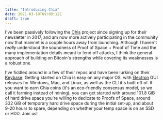 ```yaml
---
title: "Introducing Chia"
date: 2021-03-19T09:00:12Z
draft: true
---
```


I've been passively following the [Chia](https://www.chia.net) project since signing up for their newsletter in 2017, and am now more actively participating in the community now that mainnet is a couple hours away from launching. Although I haven't _really_ understood the soundness of Proof of Space + Proof of Time and the many implementation details meant to fend off attacks, I think the general approach of building on Bitcoin's strengths while covering its weaknesses is a robust one.

I've fiddled around in a few of their repos and have been lurking on their [Keybase](https://keybase.io/team/chia_network.public). Getting started on Chia is easy on any major OS, with [Electron](https://www.electronjs.org/) GUI releases for Windows, Mac, and Linux, as well as the CLI it's built off of. If you want to earn Chia coins (it's an eco-friendly consensus model, so we call it farming instead of mining), you can get started with around 101.8 GiB of hard drive space you're willing to dedicate to Proofs of Space, around 332 GiB of temporary hard drive space during the initial set-up, and about 9-20 hours to spare, depending on whether your temp space is on an SSD or HDD. Join us!
